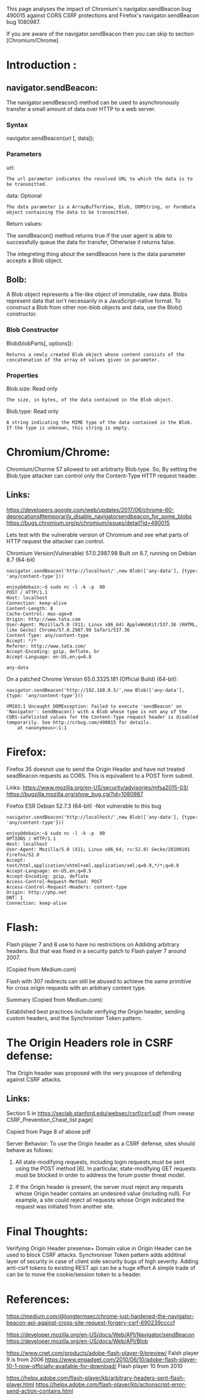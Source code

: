 This page analyses the impact of Chromium's navigator.sendBeacon bug 490015 against CORS CSRF protections
and Firefox's navigator.sendBeacon bug 1080987.

If you are aware of the navigator.sendBeacon then you can skip to section [Chromium/Chrome].


# Introduction :


## navigator.sendBeacon:

The navigator.sendBeacon() method can be used to asynchronously transfer a small amount of data over HTTP to a web server.

### Syntax

navigator.sendBeacon(url [, data]);

### Parameters

url:

    The url parameter indicates the resolved URL to which the data is to be transmitted.

data: Optional

    The data parameter is a ArrayBufferView, Blob, DOMString, or FormData object containing the data to be transmitted. 

Return values:

The sendBeacon() method returns true if the user agent is able to successfully queue the data for transfer, Otherwise it returns false.


The integreting thing about the sendBeacon here is the data parameter accepts a Blob object.

## Bolb:

A Blob object represents a file-like object of immutable, raw data. Blobs represent data that isn't necessarily in a JavaScript-native format.
To construct a Blob from other non-blob objects and data, use the Blob() constructor. 


### Blob Constructor

Blob(blobParts[, options]):

    Returns a newly created Blob object whose content consists of the concatenation of the array of values given in parameter. 


### Properties

Blob.size: Read only

    The size, in bytes, of the data contained in the Blob object.
Blob.type: Read only

    A string indicating the MIME type of the data contained in the Blob. If the type is unknown, this string is empty. 




# Chromium/Chrome:

Chromium/Chorme 57 allowed to set arbitrarty Blob.type. So, By setting the Blob.type attacker can control only the Content-Type HTTP request header.

## Links:
https://developers.google.com/web/updates/2017/06/chrome-60-deprecations#temporarily_disable_navigatorsendbeacon_for_some_blobs
https://bugs.chromium.org/p/chromium/issues/detail?id=490015

Lets test with the vulnerable version of Chromium and see what parts of HTTP request the attacker can control.

Chromium Version(Vulnerable) 57.0.2987.98 Built on 8.7, running on Debian 8.7 (64-bit)

```
navigator.sendBeacon('http://localhost/',new Blob(['any-data'], {type: 'any/content-type'}))

enjoy@debain:~$ sudo nc -l -k -p  80
POST / HTTP/1.1
Host: localhost
Connection: keep-alive
Content-Length: 8
Cache-Control: max-age=0
Origin: http://www.tata.com
User-Agent: Mozilla/5.0 (X11; Linux x86_64) AppleWebKit/537.36 (KHTML, like Gecko) Chrome/57.0.2987.98 Safari/537.36
Content-Type: any/content-type
Accept: */*
Referer: http://www.tata.com/
Accept-Encoding: gzip, deflate, br
Accept-Language: en-US,en;q=0.8

any-data

```
On a patched Chrome Version 65.0.3325.181 (Official Build) (64-bit):

```
navigator.sendBeacon('http://192.168.0.5/',new Blob(['any-data'], {type: 'any/content-type'}))

VM103:1 Uncaught DOMException: Failed to execute 'sendBeacon' on 'Navigator': sendBeacon() with a Blob whose type is not any of the CORS-safelisted values for the Content-Type request header is disabled temporarily. See http://crbug.com/490015 for details.
    at <anonymous>:1:1
```
# Firefox:

Firefox 35 doesnot use  to send the  Origin Header and have not  treated seadBeacon requests as CORS. This is equivallent to a POST form submit.

Links: 
https://www.mozilla.org/en-US/security/advisories/mfsa2015-03/
https://bugzilla.mozilla.org/show_bug.cgi?id=1080987


Firefox ESR Debian 52.7.3 (64-bit) -Not vulnerable to this bug

```
navigator.sendBeacon('http://localhost/',new Blob(['any-data'], {type: 'any/content-type'}))

enjoy@debain:~$ sudo nc -l -k -p  80
OPTIONS / HTTP/1.1
Host: localhost
User-Agent: Mozilla/5.0 (X11; Linux x86_64; rv:52.0) Gecko/20100101 Firefox/52.0
Accept: text/html,application/xhtml+xml,application/xml;q=0.9,*/*;q=0.8
Accept-Language: en-US,en;q=0.5
Accept-Encoding: gzip, deflate
Access-Control-Request-Method: POST
Access-Control-Request-Headers: content-type
Origin: http://php.net
DNT: 1
Connection: keep-alive

```

# Flash:

Flash player 7 and 8 use to have no restrictions on Addidng arbitrary headers. 
But that was fixed in a security patch to Flash palyer 7 around 2007.

(Copied from Medium.com)

Flash with 307 redirects can still be abused to achieve the same primitive for cross origin requests with an arbitrary content type. 


Summary (Copied from Medium.com):
 
Established best practices include verifying the Origin header, sending custom headers, and the Synchroniser Token pattern. 


# The Origin Headers role in CSRF defense:

The Origin header was proposed with the very poupose of defending against CSRF attacks.

## Links: 

Section 5 in https://seclab.stanford.edu/websec/csrf/csrf.pdf (from owasp CSRF_Prevention_Cheat_list page)

Copied from Page 8 of above pdf

Server Behavior:
To use the Origin header as a CSRF defense, sites should behave as follows:

1. All state-modifying requests, including login requests,must be sent using the POST method [6]. In particular, 
state-modifying GET requests must be blocked in order to address the forum poster threat model.

2. If the Origin header is present, the server must reject any requests whose Origin header contains an undesired value (including null).
For example, a site could reject all requests whose Origin indicated the request was initiated from another site.


# Final Thoughts:

Verifying Origin Header presense+ Domain value in Origin Header can be used to block CSRF attacks.
Synchroniser Token pattern adds additinal layer of security in case of client side security bugs of high severity.
Adding anti-csrf tokens to existing REST api can be a huge effort.A simple trade of can be to move the cookie/session token to a header.

# References:
https://medium.com/@longtermsec/chrome-just-hardened-the-navigator-beacon-api-against-cross-site-request-forgery-csrf-690239ccccf

https://developer.mozilla.org/en-US/docs/Web/API/Navigator/sendBeacon
https://developer.mozilla.org/en-US/docs/Web/API/Blob

https://www.cnet.com/products/adobe-flash-player-9/preview/ Falsh player 9 is from 2006
https://www.engadget.com/2010/06/10/adobe-flash-player-10-1-now-officially-available-for-download/ Flash player 10 from 2010

https://helpx.adobe.com/flash-player/kb/arbitrary-headers-sent-flash-player.html
https://helpx.adobe.com/flash-player/kb/actionscript-error-send-action-contains.html

[hromium/Chrome]: https://github.com/Sravan-Apps/securitynotes/tree/master/sendBeacon_CORS#chromiumchrome